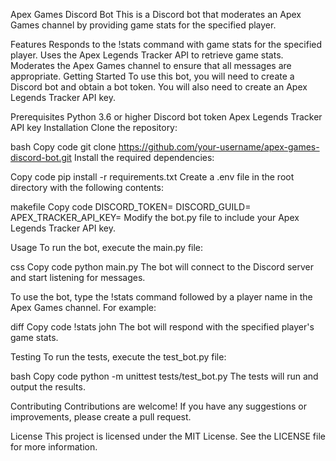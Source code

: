 Apex Games Discord Bot
This is a Discord bot that moderates an Apex Games channel by providing game stats for the specified player.

Features
Responds to the !stats command with game stats for the specified player.
Uses the Apex Legends Tracker API to retrieve game stats.
Moderates the Apex Games channel to ensure that all messages are appropriate.
Getting Started
To use this bot, you will need to create a Discord bot and obtain a bot token. You will also need to create an Apex Legends Tracker API key.

Prerequisites
Python 3.6 or higher
Discord bot token
Apex Legends Tracker API key
Installation
Clone the repository:

bash
Copy code
git clone https://github.com/your-username/apex-games-discord-bot.git
Install the required dependencies:

Copy code
pip install -r requirements.txt
Create a .env file in the root directory with the following contents:

makefile
Copy code
DISCORD_TOKEN=<your-discord-bot-token>
DISCORD_GUILD=<your-discord-server-name>
APEX_TRACKER_API_KEY=<your-apex-tracker-api-key>
Modify the bot.py file to include your Apex Legends Tracker API key.

Usage
To run the bot, execute the main.py file:

css
Copy code
python main.py
The bot will connect to the Discord server and start listening for messages.

To use the bot, type the !stats command followed by a player name in the Apex Games channel. For example:

diff
Copy code
!stats john
The bot will respond with the specified player's game stats.

Testing
To run the tests, execute the test_bot.py file:

bash
Copy code
python -m unittest tests/test_bot.py
The tests will run and output the results.

Contributing
Contributions are welcome! If you have any suggestions or improvements, please create a pull request.

License
This project is licensed under the MIT License. See the LICENSE file for more information.
